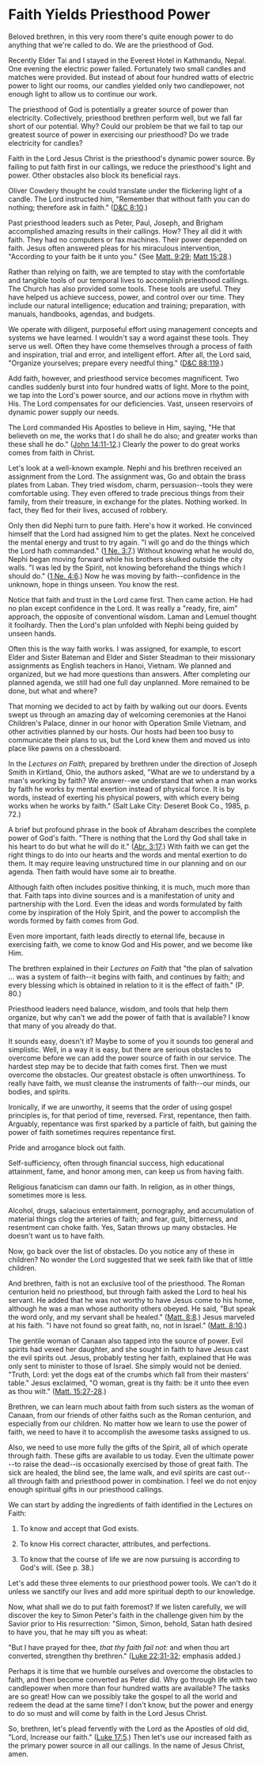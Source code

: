 # Faith Yields Priesthood Power

Beloved brethren, in this very room there's quite enough power to do anything
that we're called to do. We are the priesthood of God.

Recently Elder Tai and I stayed in the Everest Hotel in Kathmandu, Nepal. One
evening the electric power failed. Fortunately two small candles and matches
were provided. But instead of about four hundred watts of electric power to
light our rooms, our candles yielded only two candlepower, not enough light to
allow us to continue our work.

The priesthood of God is potentially a greater source of power than
electricity. Collectively, priesthood brethren perform well, but we fall far
short of our potential. Why? Could our problem be that we fail to tap our
greatest source of power in exercising our priesthood? Do we trade electricity
for candles?

Faith in the Lord Jesus Christ is the priesthood's dynamic power source. By
failing to put faith first in our callings, we reduce the priesthood's light
and power. Other obstacles also block its beneficial rays.

Oliver Cowdery thought he could translate under the flickering light of a
candle. The Lord instructed him, "Remember that without faith you can do
nothing; therefore ask in faith." ([D&amp;C
8:10](https://www.lds.org/scriptures/dc-testament/dc/8.10?lang=eng#9).)

Past priesthood leaders such as Peter, Paul, Joseph, and Brigham accomplished
amazing results in their callings. How? They all did it with faith. They had
no computers or fax machines. Their power depended on faith. Jesus often
answered pleas for his miraculous intervention, "According to your faith be it
unto you." (See [Matt.
9:29](https://www.lds.org/scriptures/nt/matt/9.29?lang=eng#28); [Matt
15:28](https://www.lds.org/scriptures/nt/matt/15.28?lang=eng#27).)

Rather than relying on faith, we are tempted to stay with the comfortable and
tangible tools of our temporal lives to accomplish priesthood callings. The
Church has also provided some tools. These tools are useful. They have helped
us achieve success, power, and control over our time. They include our natural
intelligence; education and training; preparation, with manuals, handbooks,
agendas, and budgets.

We operate with diligent, purposeful effort using management concepts and
systems we have learned. I wouldn't say a word against these tools. They serve
us well. Often they have come themselves through a process of faith and
inspiration, trial and error, and intelligent effort. After all, the Lord
said, "Organize yourselves; prepare every needful thing." ([D&amp;C
88:119](https://www.lds.org/scriptures/dc-testament/dc/88.119?lang=eng#118).)

Add faith, however, and priesthood service becomes magnificent. Two candles
suddenly burst into four hundred watts of light. More to the point, we tap
into the Lord's power source, and our actions move in rhythm with His. The
Lord compensates for our deficiencies. Vast, unseen reservoirs of dynamic
power supply our needs.

The Lord commanded His Apostles to believe in Him, saying, "He that believeth
on me, the works that I do shall he do also; and greater works than these
shall he do." ([John
14:11-12](https://www.lds.org/scriptures/nt/john/14.11-12?lang=eng#10).)
Clearly the power to do great works comes from faith in Christ.

Let's look at a well-known example. Nephi and his brethren received an
assignment from the Lord. The assignment was, Go and obtain the brass plates
from Laban. They tried wisdom, charm, persuasion--tools they were comfortable
using. They even offered to trade precious things from their family, from
their treasure, in exchange for the plates. Nothing worked. In fact, they fled
for their lives, accused of robbery.

Only then did Nephi turn to pure faith. Here's how it worked. He convinced
himself that the Lord had assigned him to get the plates. Next he conceived
the mental energy and trust to try again. "I will go and do the things which
the Lord hath commanded." ([1 Ne.
3:7](https://www.lds.org/scriptures/bofm/1-ne/3.7?lang=eng#6).) Without
knowing what he would do, Nephi began moving forward while his brothers
skulked outside the city walls. "I was led by the Spirit, not knowing
beforehand the things which I should do." ([1 Ne.
4:6](https://www.lds.org/scriptures/bofm/1-ne/4.6?lang=eng#5).) Now he was
moving by faith--confidence in the unknown, hope in things unseen. You know
the rest.

Notice that faith and trust in the Lord came first. Then came action. He had
no plan except confidence in the Lord. It was really a "ready, fire, aim"
approach, the opposite of conventional wisdom. Laman and Lemuel thought it
foolhardy. Then the Lord's plan unfolded with Nephi being guided by unseen
hands.

Often this is the way faith works. I was assigned, for example, to escort
Elder and Sister Bateman and Elder and Sister Steadman to their missionary
assignments as English teachers in Hanoi, Vietnam. We planned and organized,
but we had more questions than answers. After completing our planned agenda,
we still had one full day unplanned. More remained to be done, but what and
where?

That morning we decided to act by faith by walking out our doors. Events swept
us through an amazing day of welcoming ceremonies at the Hanoi Children's
Palace, dinner in our honor with Operation Smile Vietnam, and other activities
planned by our hosts. Our hosts had been too busy to communicate their plans
to us, but the Lord knew them and moved us into place like pawns on a
chessboard.

In the _Lectures on Faith,_ prepared by brethren under the direction of Joseph
Smith in Kirtland, Ohio, the authors asked, "What are we to understand by a
man's working by faith? We answer--we understand that when a man works by
faith he works by mental exertion instead of physical force. It is by words,
instead of exerting his physical powers, with which every being works when he
works by faith." (Salt Lake City: Deseret Book Co., 1985, p. 72.)

A brief but profound phrase in the book of Abraham describes the complete
power of God's faith. "There is nothing that the Lord thy God shall take in
his heart to do but what he will do it." ([Abr.
3:17](https://www.lds.org/scriptures/pgp/abr/3.17?lang=eng#16).) With faith we
can get the right things to do into our hearts and the words and mental
exertion to do them. It may require leaving unstructured time in our planning
and on our agenda. Then faith would have some air to breathe.

Although faith often includes positive thinking, it is much, much more than
that. Faith taps into divine sources and is a manifestation of unity and
partnership with the Lord. Even the ideas and words formulated by faith come
by inspiration of the Holy Spirit, and the power to accomplish the words
formed by faith comes from God.

Even more important, faith leads directly to eternal life, because in
exercising faith, we come to know God and His power, and we become like Him.

The brethren explained in their _Lectures on Faith_ that "the plan of
salvation ... was a system of faith--it begins with faith, and continues by
faith; and every blessing which is obtained in relation to it is the effect of
faith." (P. 80.)

Priesthood leaders need balance, wisdom, and tools that help them organize,
but why can't we add the power of faith that is available? I know that many of
you already do that.

It sounds easy, doesn't it? Maybe to some of you it sounds too general and
simplistic. Well, in a way it is easy, but there are serious obstacles to
overcome before we can add the power source of faith in our service. The
hardest step may be to decide that faith comes first. Then we must overcome
the obstacles. Our greatest obstacle is often unworthiness. To really have
faith, we must cleanse the instruments of faith--our minds, our bodies, and
spirits.

Ironically, if we are unworthy, it seems that the order of using gospel
principles is, for that period of time, reversed. First, repentance, then
faith. Arguably, repentance was first sparked by a particle of faith, but
gaining the power of faith sometimes requires repentance first.

Pride and arrogance block out faith.

Self-sufficiency, often through financial success, high educational
attainment, fame, and honor among men, can keep us from having faith.

Religious fanaticism can damn our faith. In religion, as in other things,
sometimes more is less.

Alcohol, drugs, salacious entertainment, pornography, and accumulation of
material things clog the arteries of faith; and fear, guilt, bitterness, and
resentment can choke faith. Yes, Satan throws up many obstacles. He doesn't
want us to have faith.

Now, go back over the list of obstacles. Do you notice any of these in
children? No wonder the Lord suggested that we seek faith like that of little
children.

And brethren, faith is not an exclusive tool of the priesthood. The Roman
centurion held no priesthood, but through faith asked the Lord to heal his
servant. He added that he was not worthy to have Jesus come to his home,
although he was a man whose authority others obeyed. He said, "But speak the
word only, and my servant shall be healed." ([Matt.
8:8](https://www.lds.org/scriptures/nt/matt/8.8?lang=eng#7).) Jesus marveled
at his faith. "I have not found so great faith, no, not in Israel." ([Matt.
8:10](https://www.lds.org/scriptures/nt/matt/8.10?lang=eng#9).)

The gentile woman of Canaan also tapped into the source of power. Evil spirits
had vexed her daughter, and she sought in faith to have Jesus cast the evil
spirits out. Jesus, probably testing her faith, explained that He was only
sent to minister to those of Israel. She simply would not be denied. "Truth,
Lord: yet the dogs eat of the crumbs which fall from their masters' table."
Jesus exclaimed, "O woman, great is thy faith: be it unto thee even as thou
wilt." ([Matt.
15:27-28](https://www.lds.org/scriptures/nt/matt/15.27-28?lang=eng#26).)

Brethren, we can learn much about faith from such sisters as the woman of
Canaan, from our friends of other faiths such as the Roman centurion, and
especially from our children. No matter how we learn to use the power of
faith, we need to have it to accomplish the awesome tasks assigned to us.

Also, we need to use more fully the gifts of the Spirit, all of which operate
through faith. These gifts are available to us today. Even the ultimate power
--to raise the dead--is occasionally exercised by those of great faith. The
sick are healed, the blind see, the lame walk, and evil spirits are cast out--
all through faith and priesthood power in combination. I feel we do not enjoy
enough spiritual gifts in our priesthood callings.

We can start by adding the ingredients of faith identified in the Lectures on
Faith:

  1. To know and accept that God exists.

  2. To know His correct character, attributes, and perfections.

  3. To know that the course of life we are now pursuing is according to God's will. (See p. 38.)

Let's add these three elements to our priesthood power tools. We can't do it
unless we sanctify our lives and add more spiritual depth to our knowledge.

Now, what shall we do to put faith foremost? If we listen carefully, we will
discover the key to Simon Peter's faith in the challenge given him by the
Savior prior to His resurrection: "Simon, Simon, behold, Satan hath desired to
have you, that he may sift you as wheat:

"But I have prayed for thee, _that thy faith fail not:_ and when thou art
converted, strengthen thy brethren." ([Luke
22:31-32](https://www.lds.org/scriptures/nt/luke/22.31-32?lang=eng#30);
emphasis added.)

Perhaps it is time that we humble ourselves and overcome the obstacles to
faith, and then become converted as Peter did. Why go through life with two
candlepower when more than four hundred watts are available? The tasks are so
great! How can we possibly take the gospel to all the world and redeem the
dead at the same time? I don't know, but the power and energy to do so must
and will come by faith in the Lord Jesus Christ.

So, brethren, let's plead fervently with the Lord as the Apostles of old did,
"Lord, Increase our faith." ([Luke
17:5](https://www.lds.org/scriptures/nt/luke/17.5?lang=eng#4).) Then let's use
our increased faith as the primary power source in all our callings. In the
name of Jesus Christ, amen.

